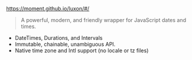 https://moment.github.io/luxon/#/

> A powerful, modern, and friendly wrapper for JavaScript dates and times.

-   DateTimes, Durations, and Intervals
-   Immutable, chainable, unambiguous API.
-   Native time zone and Intl support (no locale or tz files)